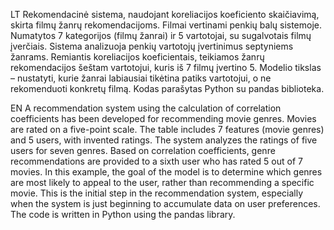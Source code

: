 LT
Rekomendacinė sistema, naudojant koreliacijos koeficiento skaičiavimą, skirta filmų žanrų rekomendacijoms. Filmai vertinami penkių balų sistemoje. Numatytos 7 kategorijos (filmų žanrai) ir 5 vartotojai, su sugalvotais filmų įverčiais. Sistema analizuoja penkių vartotojų įvertinimus septyniems žanrams. Remiantis koreliacijos koeficientais, teikiamos žanrų rekomendacijos šeštam vartotojui, kuris iš 7 filmų įvertino 5. Modelio tikslas – nustatyti, kurie žanrai labiausiai tikėtina patiks vartotojui, o ne rekomenduoti konkretų filmą. Kodas parašytas Python su  pandas biblioteka.

EN
A recommendation system using the calculation of correlation coefficients has been developed for recommending movie genres. Movies are rated on a five-point scale. The table includes 7 features (movie genres) and 5 users, with invented ratings. The system analyzes the ratings of five users for seven genres. Based on correlation coefficients, genre recommendations are provided to a sixth user who has rated 5 out of 7 movies. In this example, the goal of the model is to determine which genres are most likely to appeal to the user, rather than recommending a specific movie. This is the initial step in the recommendation system, especially when the system is just beginning to accumulate data on user preferences. The code is written in Python using the pandas library.
